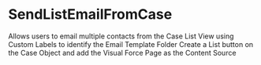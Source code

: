 # SendListEmailFromCase
Allows users to email multiple contacts from the Case List View using Custom Labels to identify the Email Template Folder
Create a List button on the Case Object and add the Visual Force Page as the Content Source

